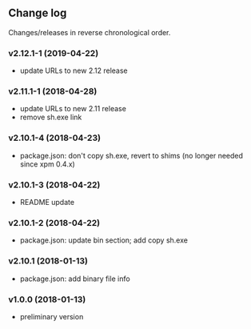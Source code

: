 ## Change log

Changes/releases in reverse chronological order.

### v2.12.1-1 (2019-04-22)

- update URLs to new 2.12 release

### v2.11.1-1 (2018-04-28)

- update URLs to new 2.11 release
- remove sh.exe link

### v2.10.1-4 (2018-04-23)

- package.json: don't copy sh.exe, revert to shims (no longer 
needed since xpm 0.4.x)

### v2.10.1-3 (2018-04-22)

- README update

### v2.10.1-2 (2018-04-22)

- package.json: update bin section; add copy sh.exe

### v2.10.1 (2018-01-13)

- package.json: add binary file info

### v1.0.0 (2018-01-13)

- preliminary version
